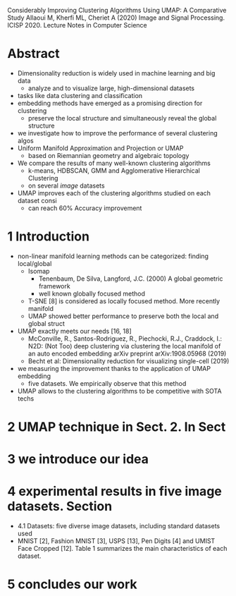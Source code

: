 Considerably Improving Clustering Algorithms Using UMAP: A Comparative Study
Allaoui M, Kherfi ML, Cheriet A (2020)
Image and Signal Processing. ICISP 2020. Lecture Notes in Computer Science

# Abstract

* Dimensionality reduction is widely used in machine learning and big data
  * analyze and to visualize large, high-dimensional datasets
* tasks like data clustering and classification
* embedding methods have emerged as a promising direction for clustering
  * preserve the local structure and simultaneously reveal the global structure
* we investigate how to improve the performance of several clustering algos
* Uniform Manifold Approximation and Projection or UMAP
  * based on Riemannian geometry and algebraic topology
* We compare the results of many well-known clustering algorithms
  * k-means, HDBSCAN, GMM and Agglomerative Hierarchical Clustering
  * on several _image_ datasets
* UMAP improves each of the clustering algorithms studied on each dataset consi
  * can reach 60% Accuracy improvement

# 1 Introduction

* non-linear manifold learning methods can be categorized: finding local/global
  * Isomap
    * Tenenbaum, De Silva, Langford, J.C. (2000) A global geometric framework
    * well known globally focused method
  * T-SNE [8] is considered as locally focused method. More recently manifold
  * UMAP showed better performance to preserve both the local and global struct
* UMAP exactly meets our needs [16, 18]
  * McConville, R., Santos-Rodriguez, R., Piechocki, R.J., Craddock, I.:
    N2D: (Not Too) deep clustering
      via clustering the local manifold of an auto encoded embedding
    arXiv preprint arXiv:1908.05968 (2019)
  * Becht et al: Dimensionality reduction for visualizing single-cell (2019)
* we measuring the improvement thanks to the application of UMAP embedding
  * five datasets. We empirically observe that this method
* UMAP allows to the clustering algorithms to be competitive with SOTA techs

# 2 UMAP technique in Sect.  2. In Sect

# 3 we introduce our idea

# 4 experimental results in five image datasets. Section

* 4.1 Datasets: five diverse image datasets, including standard datasets used
* MNIST [2], Fashion MNIST [3], USPS [13], Pen Digits [4] and UMIST Face
  Cropped [12].  Table 1 summarizes the main characteristics of each dataset.

# 5 concludes our work
